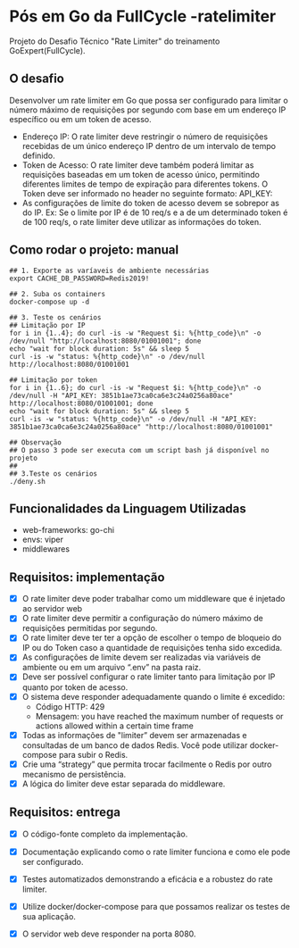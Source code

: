 # Pós em Go da FullCycle -ratelimiter
Projeto do Desafio Técnico "Rate Limiter" do treinamento GoExpert(FullCycle).



## O desafio
Desenvolver um rate limiter em Go que possa ser configurado para limitar o número máximo de requisições por segundo com base em um endereço IP específico ou em um token de acesso.
- Endereço IP: O rate limiter deve restringir o número de requisições recebidas de um único endereço IP dentro de um intervalo de tempo definido.
- Token de Acesso: O rate limiter deve também poderá limitar as requisições baseadas em um token de acesso único, permitindo diferentes limites de tempo de expiração para diferentes tokens. O Token deve ser informado no header no seguinte formato:
API_KEY: <TOKEN>
- As configurações de limite do token de acesso devem se sobrepor as do IP. Ex: Se o limite por IP é de 10 req/s e a de um determinado token é de 100 req/s, o rate limiter deve utilizar as informações do token.



## Como rodar o projeto: manual
``` shell
## 1. Exporte as varíaveis de ambiente necessárias
export CACHE_DB_PASSWORD=Redis2019!

## 2. Suba os containers
docker-compose up -d

## 3. Teste os cenários
## Limitação por IP
for i in {1..4}; do curl -is -w "Request $i: %{http_code}\n" -o /dev/null "http://localhost:8080/01001001"; done
echo "wait for block duration: 5s" && sleep 5
curl -is -w "status: %{http_code}\n" -o /dev/null http://localhost:8080/01001001

## Limitação por token
for i in {1..6}; do curl -is -w "Request $i: %{http_code}\n" -o /dev/null -H "API_KEY: 3851b1ae73ca0ca6e3c24a0256a80ace" http://localhost:8080/01001001; done
echo "wait for block duration: 5s" && sleep 5
curl -is -w "status: %{http_code}\n" -o /dev/null -H "API_KEY: 3851b1ae73ca0ca6e3c24a0256a80ace" "http://localhost:8080/01001001"

## Observação
## O passo 3 pode ser executa com um script bash já disponível no projeto
##
## 3.Teste os cenários
./deny.sh

```


## Funcionalidades da Linguagem Utilizadas
- web-frameworks: go-chi
- envs: viper
- middlewares



## Requisitos: implementação
- [x] O rate limiter deve poder trabalhar como um middleware que é injetado ao servidor web
- [x] O rate limiter deve permitir a configuração do número máximo de requisições permitidas por segundo.
- [x] O rate limiter deve ter ter a opção de escolher o tempo de bloqueio do IP ou do Token caso a quantidade de requisições tenha sido excedida.
- [x] As configurações de limite devem ser realizadas via variáveis de ambiente ou em um arquivo “.env” na pasta raiz.
- [x] Deve ser possível configurar o rate limiter tanto para limitação por IP quanto por token de acesso.
- [x] O sistema deve responder adequadamente quando o limite é excedido:
    - Código HTTP: 429
    - Mensagem: you have reached the maximum number of requests or actions allowed within a certain time frame
-  [x] Todas as informações de "limiter” devem ser armazenadas e consultadas de um banco de dados Redis. Você pode utilizar docker-compose para subir o Redis.
-  [x] Crie uma “strategy” que permita trocar facilmente o Redis por outro mecanismo de persistência.
-  [x] A lógica do limiter deve estar separada do middleware.

## Requisitos: entrega
- [x] O código-fonte completo da implementação.
- [x] Documentação explicando como o rate limiter funciona e como ele pode ser configurado.
- [x] Testes automatizados demonstrando a eficácia e a robustez do rate limiter.
- [x] Utilize docker/docker-compose para que possamos realizar os testes de sua aplicação.
- [x] O servidor web deve responder na porta 8080.


